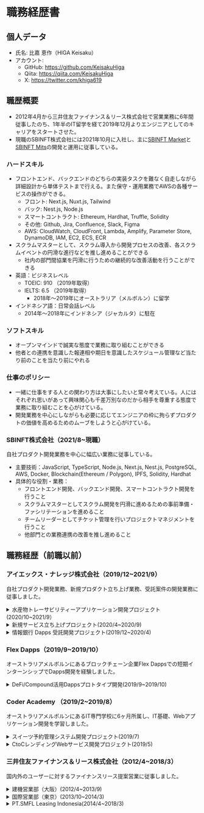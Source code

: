 # 職務経歴書
## 個人データ
- 氏名: 比嘉 恵作（HIGA Keisaku）
- アカウント:
	- GitHub: https://github.com/KeisakuHiga
	- Qiita: https://qiita.com/KeisakuHiga
	- X: https://twitter.com/khiga619

## 職歴概要
- 2012年4月から三井住友ファイナンス＆リース株式会社で営業業務に6年間従事したのち、1年半のIT留学を経て2019年12月よりエンジニアとしてのキャリアをスタートさせた。
- 現職のSBINFT株式会社には2021年10月に入社し、主に[SBINFT Market](https://sbinft.market/)と[SBINFT Mits](https://sbinft-mits.com)の開発と運用に従事している。

### ハードスキル
- フロントエンド、バックエンドのどちらの実装タスクを難なく自走しながら詳細設計から単体テストまで行える。また保守・運用業務でAWSの各種サービスの操作ができる。
	- フロント: Next.js, Nuxt.js, Tailwind
	- バック: Nest.js, Node.js
	- スマートコントラクト: Ethereum, Hardhat, Truffle, Solidity
	- その他: Github, Jira, Confluence, Slack, Figma
	- AWS: CloudWatch, CloudFront, Lambda, Amplify, Parameter Store, DynamoDB, IAM, EC2, ECS, ECR
- スクラムマスターとして、スクラム導入から開発プロセスの改善、各スクラムイベントの円滑な進行などを推し進めることができる
	- 社内の部門間協業を円滑に行うための継続的な改善活動を行うことができる
- 英語：ビジネスレベル
	- TOEIC:	910	（2019年取得）
	- IELTS:	6.5	（2019年取得）
		- 2018年〜2019年にオーストラリア（メルボルン）に留学
- インドネシア語：日常会話レベル
	- 2014年〜2018年にインドネシア（ジャカルタ）に駐在

### ソフトスキル
- オープンマインドで誠実な態度で業務に取り組むことができる
- 他者との連携を意識した報連相や期日を意識したスケジュール管理など当たり前のことを当たり前にやれる

### 仕事のポリシー
- 一緒に仕事をする人との関わり方は大事にしたいと常々考えている。人にはそれぞれ思いがあって興味関心も千差万別なのだから相手を尊重する態度で業務に取り組むことを心がけている。
- 開発業務を中心にしながらも必要に応じてエンジニアの枠に拘らずプロダクトの価値を高めるためのムーブをしようと心がけている。

### SBINFT株式会社（2021/8~現職）
自社プロダクト開発業務を中心に幅広い業務に従事している。
- 主要技術：JavaScript, TypeScript, Node.js, Next.js, Nest.js, PostgreSQL, AWS, Docker, Blockchain(Ethereum / Polygon), IPFS, Solidity, Hardhat
- 具体的な役割・業務：
	- フロントエンド開発、バックエンド開発、スマートコントラクト開発を行うこと
	- スクラムマスターとしてスクラム開発を円滑に進めるための事前準備・ファシリテーションを進めること
	- チームリーダーとしてチケット管理を行いプロジェクトマネジメントを行うこと
	- 他部門との業務連携の改善を推し進めること

## 職務経歴（前職以前）
### アイエックス・ナレッジ株式会社（2019/12~2021/9）
自社プロダクト開発業務、新規プロダクト立ち上げ業務、受託案件の開発業務に従事しました。
<details>
<summary>水産物トレーサビリティーアプリケーション開発プロジェクト(2020/10~2021/9）</summary>

#### 概要
- ブロックチェーン技術を活用して水産物サプライチェーン情報の真正性を担保
- 違法漁業を防止し由緒正しき漁業を守り持続可能な漁業の実現を目指すプロジェクト
#### 担当業務
設計・実装・単体テスト・結合テスト・リリースなど開発業務全般を担当しました。
- 基本設計：基本設計資料(画面遷移図、ER図、テーブル定義書、API一覧、項目定義一覧、コード値一覧、設定値一覧)を作成・更新
- 詳細設計：画面仕様書・API仕様書の作成。成果物のレビューも担当。
- コーディング：画面及びAPIの実装。コードレビューも担当。
- テスト：単体テスト及び結合テストの仕様書を作成し実施。成果物のレビューも担当。
- 保守・運用：本番環境の追加実装及びPoC環境のDBデータ管理などを担当。
- 工程管理・マネジメント：スクラム開発の各イベントでファシリテーター。UIデザイナーに対する機能説明、開発側とのすり合わせ調整役。
#### 使用技術
TypeScript, Node.js, Vue.js / Nuxt.js, PostgreSQL, IBM Cloud / IBM Food Trust, Docker, Kubernetes
#### 開発体制
- 2020/10~2021/2
	- ウォーターフォール開発
	- 要件定義チーム2名、インフラチーム1名、デザイナー1名、開発チーム5名
- 2021/3~2021/9
	- スクラム開発
	- プロダクトオーナー1名、インフラチーム2名、デザイナー1名、開発チーム4名
</details>
<details>
<summary>新規サービス立ち上げプロジェクト(2020/4~2020/9)</summary>

#### 概要
- NPO業界が抱える課題解決を目的としたこれまでにないプロボノマッチングサービス立ち上げに向けて社内企画から市場調査を実施。
- 結果としては「ニーズは見受けられるものの、立ち上げ時期尚早」という判断でプロジェクト半年で頓挫。
#### 体制
- メンバー2名
#### 担当業務
- プランニング・戦略検討
- 新規サービスのアイデア出し
- 社内企画書作成
- 社内キーマンへの企画内容説明
- 市場調査・ニーズ調査
- NPO団体へのヒアリング(約30団体)
- 企業へのヒアリング(約10社)
- 地域自治体へのヒアリング(1自治体)
- 市場調査結果分析
#### 発揮したバリュー
- 企画書作成から社内各方面への協力要請、キーマン向けの説明等の役割を担い、取締役会決裁取得へ大きく貢献した。
- また、営業経験で養った機敏なフットワークを発揮し、市場調査フェーズでの積極的な営業活動により幅広い情報収集にも貢献した。
</details>

<details>
<summary>情報銀行 Dapps 受託開発プロジェクト(2019/12~2020/4)</summary>

#### 概要
- ブロックチェーン技術を利用した BtoC サービス(情報銀行)の受託開発プロジェクト。
- 金券等と変換できる、ERC20 ベースの独自トークンを発行し、顧客のライフログと交換する機能を有するものであった。
#### 使用技術
Javascript, Ethereum, Geth, Solidity, Truffle, Web3.js, Node.js, Express.js, Vue.js, Nuxt.js, Postgresql
#### 開発体制
- リードエンジニア1名
- インフラエンジニア2名
- スマートコントラクトエンジニア1名
- バックエンド&フロントエンド4名
#### 担当業務
- Ethereum、Solidity、Web3.js の技術検証
- PoA(Clique)のファイナリティに関する調査
- ブロックチェーン関連の API 呼び出しに関わるビジネスロジック実装
- スマートコントラクトとのトランザクション関連のプログラム設計、実装、単体テスト
- Vue.js 使用したフロントエンド開発
#### 発揮したバリュー
- スマートコントラクト、バックエンド、フロントエンドの3つの領域にまたがって幅広く開発工程に貢献した。
- この3領域のエンジニアメンバーと密にコミュニケーションしながら、ブロックチェーン関連機能の設計・実装・テストの工程を進められたのは大きなバリューになったと確信している。
#### 直面した技術的課題とそれに対する解決手法
- callメソッドはスマートコントラクト側で設定した例外メッセージを捕捉出来る一方、sendSignedTransaction メソッドは web3.js の仕様上不可能であった。保守運用フェーズにおけるスマートコントラクト関連のバグに対応する為の妥協案として、アプリケーションサーバーサイドでどのようなトランザクションを発行したかというログを残す仕様にして対応。
- スマートコントラクトへのトランザクション発行時に使用する web3.jsの estmateGas メソッド関連でトランザクションが発行できないバグに行き詰まった。試行錯誤末、スマートコントラクトの ABI からそのトランザクションが実行可能かを事前判断する仕様に気づく事ができ同バグを解消し
た。
</details>

### Flex Dapps（2019/9~2019/10）
オーストラリアメルボルンにあるブロックチェーン企業Flex Dappsでの短期インターンシップでDapps開発を経験しました。
<details>
<summary>DeFi/Compound活用Dappsプロトタイプ開発(2019/9~2019/10)</summary>

#### 概要
- Compound, rTokenContract, DAI を活用した DApp プロトタイプ開発プロジェクト。
#### 使用技術
JavaScript, React, Truffle, Solidity, Ethereum(Rinkeby), Infura
#### 開発体制
- リードエンジニア1名
- エンジニア1名（私）
#### 業務内容
- スマートコントラクトの設計・実装・テストまでを担当。
#### 発揮したバリュー
- はじめての Dapps 開発で、開発言語やフレームワークについても全くの未経験で、チームからのサポートもありながらではあったが、ほぼ独学でDapps 開発手法を学習し 2 ヵ月でプロトタイプ完成まで至れた事。
- プロジェクト参画直後、リードエンジニアからプロトタイプの概要を伝えられた後、細かな仕様を自ら検討し、スマートコントラクトを設計・実装・テストまでの工程に対応したこと。
##### 直面した技術的課題とそれに対する解決手法
- 課題:開発言語やフレームワーク、Compound や rTokenContract などの外部スマートコントラクトの活用など、Dapps 開発の基礎が全くのゼロからのスタートであったこと。
- 対応策:まずはトークンを発行したり送付したりする簡単なスマートコントラクトを実装する事で基礎を固めた。そして、外部スマートコントラクトの仕様等については、公式ドキュメントや README などを注意深く読み込みながらプロトタイプ開発に反映させていくことを地道に行い、Dapps の開発手法を自分なりに確立した。
</details>


### Coder Academy （2019/2~2019/8）
オーストラリアメルボルンにあるIT専門学校に6ヶ月所属し、IT基礎、Webアプリケーション開発を学習しました。
<details>
<summary>スイーツ予約管理システム開発プロジェクト(2019/7)</summary>

#### 概要
学校外に顧客が抱える課題をWeb アプリケーションで解決しようと取り組んだもの。
#### 技術スタック
HTML, CSS, Javascript, Node.js, Express.js, React, MongoDB
#### 開発体制
Webエンジニア3名
#### 役割・実装機能
- 役割
	- Webアプリ企画、要件定義、設計、実装(主にバックエンド・インフラ)
- 実装した機能等
	- ZEIT/Now(サーバー)、MongoDB Atlas(DB)及び Netlify(フロント)の開発環境のセッティングと本番環境へのデプロイメント
	- ログイン・ログアウト機能 - JWT
	- サーバーサイドでの Validation 機能 - Joi
	- データベース Entity Relationship Diagrams の作成
	- アプリケーション全体の設計(Client-Server-Database)
#### 発揮したバリュー
- チームリーダーとしてプロジェクトを推進したこと。
- プロダクトのアーキテクチャ検討やアプリ基盤構築に取り組んだこと。
</details>
<details>
<summary>CtoCレンディングWebサービス開発プロジェクト(2019/5)</summary>

#### 概要
Ruby / Ruby on Rails の学習課程の課題として、ツー・サイド・プラットフォーム Web サービス開発があり、個人間の金銭貸借 Web サービスを企画・開発に取り組んだプロジェクト。
#### 技術スタック
HTML, CSS, Bootstrap, Ruby, Ruby on Rails, Postgresql, AWS/S3, Heroku, Stripe
#### 開発体制
Webエンジニア2名
#### 役割・実装機能
- 担当分野
	- Webアプリ企画、要件定義、設計、実装
- 実装した機能
	- ログイン・ログアウト機能及びアクセス制限機能の実装 - Devise|CanCanCan
	- 画像アップロード機能 - AWS S3
	- オンライン決済機能 - Stripe
	- データベース Entity Relationship Diagrams の作成
#### 発揮したバリュー
- 企画から実装までの工程で全般的にチームメイトをリードしプロジェクト推進した点。
- 金融知識を活かして金銭貸借期間中の金利計算ロジックの実装部分で大きく貢献した点。
</details>

### 三井住友ファイナンス＆リース株式会社（2012/4~2018/3）
国内外のユーザーに対するファイナンスリース提案営業に従事しました。
<details>
<summary>建機営業部（大阪）(2012/4~2013/9)</summary>

#### 概要
関西エリアの建機メーカー販売子会社向けの販売金融営業並びに西日本の国内部店向けへの建機の販売金融に特化したサポート業務
#### 役割
- 大阪南と和歌山エリアの建機メーカー販売子会社に対しての販売金融営業
</details>
<details>
<summary>国際営業部（東京）(2013/10~2014/3)</summary>

#### 概要
国内営業部店の営業メンバーと共に海外ファイナンス営業のサポート業務
#### 役割
- トレードファイナンスのサポート業務
- インドネシア国内向けへの海外ファイナンス営業のサポート業務

</details>

<details>
<summary>PT.SMFL Leasing Indonesia(2014/4~2018/3)</summary>

#### 概要
三井住友ファイナンス＆リース株式会社のインドネシア現地法人での業務

#### 役割
- 日系自動車部品メーカーへのファイナンス営業
- 日系工作機械メーカー向け販売金融営業
- 非日系ユーザー向けのファイナンス営業
- 東京本社向けへのインドネシア現地法人の月次営業成績報告
- インドネシア現地法人の不良債権管理（建設機械）

</details>

